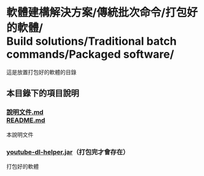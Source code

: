 # 軟體建構解決方案/傳統批次命令/打包好的軟體/<br />Build solutions/Traditional batch commands/Packaged software/
這是放置打包好的軟體的目錄

## 本目錄下的項目說明
### [說明文件.md<br />README.md](README.md)
本說明文件

### [youtube-dl-helper.jar](youtube-dl-helper.jar)（打包完才會存在）
打包好的軟體
